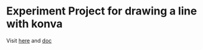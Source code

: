 # Experiment Project for drawing a line with konva

Visit [here](https://xfsnowind.github.io/react-konva-draw-line/) and [doc]()